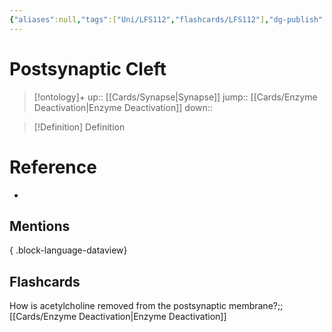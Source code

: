 ```yaml
---
{"aliases":null,"tags":["Uni/LFS112","flashcards/LFS112"],"dg-publish":true,"permalink":"/cards/postsynaptic-cleft/","dgPassFrontmatter":true}
---
```


# Postsynaptic Cleft

> [!ontology]+
> up:: [[Cards/Synapse\|Synapse]]
> jump:: [[Cards/Enzyme Deactivation\|Enzyme Deactivation]]
> down:: 

> [!Definition] Definition

# Reference

- 

## Mentions


{ .block-language-dataview}

## Flashcards

How is acetylcholine removed from the postsynaptic membrane?;;[[Cards/Enzyme Deactivation\|Enzyme Deactivation]]
<!--SR:!2024-09-19,17,170-->